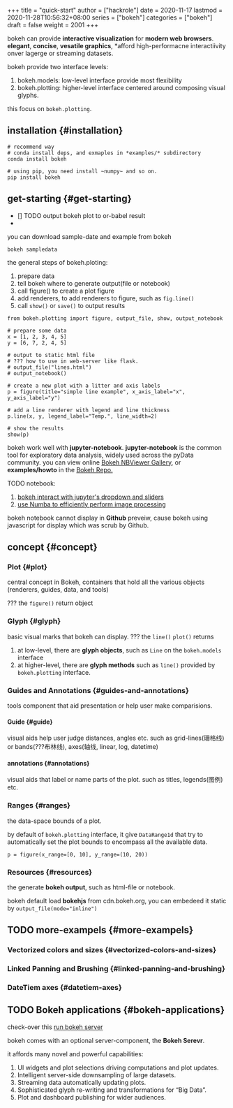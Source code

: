 +++
title = "quick-start"
author = ["hackrole"]
date = 2020-11-17
lastmod = 2020-11-28T10:56:32+08:00
series = ["bokeh"]
categories = ["bokeh"]
draft = false
weight = 2001
+++

bokeh can provide **interactive visualization** for **modern web browsers**.
**elegant**, **concise**, **vesatile graphics**,
\*afford high-performacne interactiivity onver lagerge or streaming datasets.

bokeh provide two interface levels:

1.  bokeh.models: low-level interface provide most flexibility
2.  bokeh.plotting: higher-level interface centered around composing visual glyphs.

this focus on `bokeh.plotting`.


## installation {#installation}

```shell
# recommend way
# conda install deps, and exmaples in *examples/* subdirectory
conda install bokeh

# using pip, you need install ~numpy~ and so on.
pip install bokeh
```


## get-starting {#get-starting}

-   [] TODO output bokeh plot to or-babel result
-

you can download sample-date and example from bokeh

`bokeh sampledata`

the general steps of bokeh.ploting:

1.  prepare data
2.  tell bokeh where to generate output(file or notebook)
3.  call figure() to create a plot figure
4.  add renderers, to add renderers to figure, such as `fig.line()`
5.  call `show()` or `save()` to output results

<!--listend-->

<a id="code-snippet--first exmaple to get-started"></a>
```ipython
from bokeh.plotting import figure, output_file, show, output_notebook

# prepare some data
x = [1, 2, 3, 4, 5]
y = [6, 7, 2, 4, 5]

# output to static html file
# ??? how to use in web-server like flask.
# output_file("lines.html")
# output_notebook()

# create a new plot with a litter and axis labels
p = figure(title="simple line example", x_axis_label="x", y_axis_label="y")

# add a line renderer with legend and line thickness
p.line(x, y, legend_label="Temp.", line_width=2)

# show the results
show(p)
```

bokeh work well with **jupyter-notebook**.
**jupyter-notebook** is the common tool for exploratory data analysis, widely used across the pyData community.
you can view online [Bokeh NBViewer Gallery](http://nbviewer.ipython.org/github/bokeh/bokeh-notebooks/blob/master/index.ipynb), or **examples/howto** in the [Bokeh Repo.](https://github.com/bokeh/bokeh)

TODO notebook:

1.  [bokeh interact with jupyter's dropdown and sliders](https://github.com/bokeh/bokeh/tree/2.2.3/examples/howto/notebook%5Fcomms/Jupyter%20Interactors.ipynb)
2.  [use Numba to efficiently perform image processing](https://github.com/bokeh/bokeh/tree/2.2.3/examples/howto/notebook%5Fcomms/Numba%20Image%20Example.ipynb)

bokeh notebook cannot display in **Github** preveiw, cause bokeh using javascript for display which was scrub by Github.


## concept {#concept}


### Plot {#plot}

central concept in Bokeh, containers that hold all the various objects (renderers, guides, data, and tools)

??? the `figure()` return object


### Glyph {#glyph}

basic visual marks that bokeh can display.
??? the `line()` `plot()` returns

1.  at low-level, there are **glyph objects**, such as `Line` on the `bokeh.models` interface
2.  at higher-level, there are **glyph methods** such as `line()` provided by `bokeh.plotting` interface.


### Guides and Annotations {#guides-and-annotations}

tools component that aid presentation or help user make comparisions.


#### Guide {#guide}

visual aids help user judge distances, angles etc.
such as grid-lines(珊格线) or bands(???布林线), axes(轴线, linear, log, datetime)


#### annotations {#annotations}

visual aids that label or name parts of the plot.
such as titles, legends(图例) etc.


### Ranges {#ranges}

the data-space bounds of a plot.

by default of `bokeh.plotting` interface,
it give `DataRange1d` that try to automatically set the plot bounds to encompass all the available data.

<a id="code-snippet--explicit set fixed-range-bound"></a>
```ipython
p = figure(x_range=[0, 10], y_range=(10, 20))
```


### Resources {#resources}

the generate **bokeh output**, such as html-file or notebook.

bokeh default load **bokehjs** from cdn.bokeh.org, you can embedeed it static by `output_file(mode="inline")`


## <span class="org-todo todo TODO">TODO</span> more-exampels {#more-exampels}


### Vectorized colors and sizes {#vectorized-colors-and-sizes}


### Linked Panning and Brushing {#linked-panning-and-brushing}


### DateTiem axes {#datetiem-axes}


## <span class="org-todo todo TODO">TODO</span> Bokeh applications {#bokeh-applications}

check-over this [run bokeh server](https://docs.bokeh.org/en/latest/docs/user%5Fguide/server.html)

bokeh comes with an optional server-component, the **Bokeh Serevr**.

it affords many novel and powerful capabilities:

1.  UI widgets and plot selections driving computations and plot updates.
2.  Intelligent server-side downsampling of large datasets.
3.  Streaming data automatically updating plots.
4.  Sophisticated glyph re-writing and transformations for “Big Data”.
5.  Plot and dashboard publishing for wider audiences.
